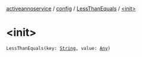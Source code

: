 [activeannoservice](../../index.md) / [config](../index.md) / [LessThanEquals](index.md) / [&lt;init&gt;](./-init-.md)

# &lt;init&gt;

`LessThanEquals(key: `[`String`](https://kotlinlang.org/api/latest/jvm/stdlib/kotlin/-string/index.html)`, value: `[`Any`](https://kotlinlang.org/api/latest/jvm/stdlib/kotlin/-any/index.html)`)`